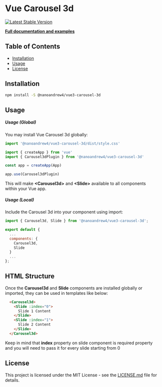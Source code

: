 # Vue Carousel 3d

[![Latest Stable Version](https://img.shields.io/npm/v/@nanoandrew4/vue3-carousel-3d.svg)](https://www.npmjs.com/package/@nanoandrew4/vue3-carousel-3d)

**[Full documentation and examples](https://wlada.github.io/vue-carousel-3d)**

## Table of Contents
- [Installation](#installation)
- [Usage](#usage)
- [License](#license)

## Installation

``` bash
npm install -S @nanoandrew4/vue3-carousel-3d
```

## Usage

##### Usage (Global)

You may install Vue Carousel 3d globally:

``` js
import '@nanoandrew4/vue3-carousel-3d/dist/style.css'

import { createApp } from 'vue'
import { Carousel3dPlugin } from '@nanoandrew4/vue3-carousel-3d'

const app = createApp(App)

app.use(Carousel3dPlugin)
```
This will make **&lt;Carousel3d&gt;** and **&lt;Slide&gt;** available to all components within your Vue app.

##### Usage (Local)

Include the Carousel 3d into your component using import:

``` js
import { Carousel3d, Slide } from '@nanoandrew4/vue3-carousel-3d';

export default {
  ...
  components: {
    Carousel3d,
    Slide
  }
  ...
};
```

## HTML Structure

Once the **Carousel3d** and **Slide** components are installed globally or imported, they can be used in templates like below:

``` html
  <Carousel3d>
    <Slide :index="0">
      Slide 1 Content
    </Slide>
    <Slide :index="1">
      Slide 2 Content
    </Slide>
  </Carousel3d>
```

Keep in mind that **index** property on slide component is required property and you will need to pass it for every slide starting from 0

## License

This project is licensed under the MIT License - see the [LICENSE.md](LICENSE.md) file for details.

